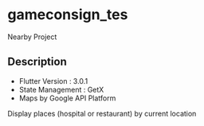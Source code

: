 # gameconsign_tes

Nearby Project

## Description
- Flutter Version : 3.0.1
- State Management : GetX
- Maps by Google API Platform

Display places (hospital or restaurant) by current location